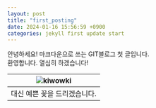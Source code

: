 ```yaml
---
layout: post
title: "first_posting"
date: 2024-01-16 15:56:59 +0900
categories: jekyll first update start
---
```


안녕하세요! 마크다운으로 쓰는 GIT블로그 첫 글입니다.   
환영합니다. 열심히 하겠습니다!

<!-- ![kiwowki]({{site.url}}/images/2024-01-16-first_posting/blue-4.gif){:class="img-responsive"}
*대신 이쁜 꽃을 드리겠습니다.*

| ![kiwowki]({{site.url}}/images/2024-01-16-first_posting/blue-4.gif) |  -->

| ![kiwowki]({{site.url}}/images/2024-01-16-first_posting/blue-4.gif) | 
|:--:| 
| 대신 예쁜 꽃을 드리겠습니다. |



